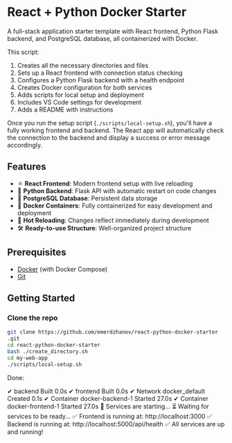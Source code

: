 # React + Python Docker Starter

A full-stack application starter template with React frontend, Python Flask backend, and PostgreSQL database, all containerized with Docker.

This script:

1. Creates all the necessary directories and files
2. Sets up a React frontend with connection status checking
3. Configures a Python Flask backend with a health endpoint
4. Creates Docker configuration for both services
5. Adds scripts for local setup and deployment
6. Includes VS Code settings for development
7. Adds a README with instructions

Once you run the setup script (`./scripts/local-setup.sh`), you'll have a fully working frontend and backend. The React app will automatically check the connection to the backend and display a success or error message accordingly.

## Features

- ⚛️ **React Frontend**: Modern frontend setup with live reloading
- 🐍 **Python Backend**: Flask API with automatic restart on code changes
- 🐘 **PostgreSQL Database**: Persistent data storage
- 🐳 **Docker Containers**: Fully containerized for easy development and deployment
- 🔄 **Hot Reloading**: Changes reflect immediately during development
- 🛠️ **Ready-to-use Structure**: Well-organized project structure

## Prerequisites

- [Docker](https://www.docker.com/get-started) (with Docker Compose)
- [Git](https://git-scm.com/downloads)

## Getting Started

### Clone the repo  
```bash
git clone https://github.com/emerdzhanov/react-python-docker-starter
.git
cd react-python-docker-starter
bash ./create_directory.sh
cd my-web-app
./scripts/local-setup.sh
```
Done:

 ✔ backend                      Built                                                          0.0s 
 ✔ frontend                     Built                                                          0.0s 
 ✔ Network docker_default       Created                                                        0.1s 
 ✔ Container docker-backend-1   Started                                                       27.0s 
 ✔ Container docker-frontend-1  Started                                                       27.0s 
🚀 Services are starting...
⏳ Waiting for services to be ready...
✅ Frontend is running at: http://localhost:3000
✅ Backend is running at: http://localhost:5000/api/health
✅ All services are up and running!